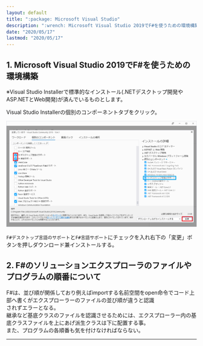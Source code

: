 ```yaml
---
layout: default
title: ":package: Microsoft Visual Studio"
description: ":wrench: Microsoft Visual Studio 2019でF#を使うための環境構築"
date: "2020/05/17"
lastmod: "2020/05/17"
---
```


## 1. Microsoft Visual Studio 2019でF#を使うための環境構築

※Visual Studio Installerで標準的なインストール(.NETデスクトップ開発やASP.NETとWeb開発)が済んでいるものとします。  

Visual Studio Installerの個別のコンポーネントタブをクリック。 

![1-1](VsAddInst/VsFsharpInstalls.png)

`F#デスクトップ言語のサポート`と`F#言語サポート`にチェックを入れ右下の「変更」ボタンを押しダウンロード兼インストールする。  

## 2. F#のソリューションエクスプローラのファイルやプログラムの順番について

F#は、並び順が関係しており例えばimportする名前空間をopen命令でコード上部へ書くがエクスプローラーのファイルの並び順が違うと認識  
されずエラーとなる。  
継承など基底クラスのファイルを認識させるためには、エクスプローラー内の基底クラスファイルを上にあげ派生クラスは下に配置する事。  
また、プログラムの各順番も気を付けなければならない。  

* * *
